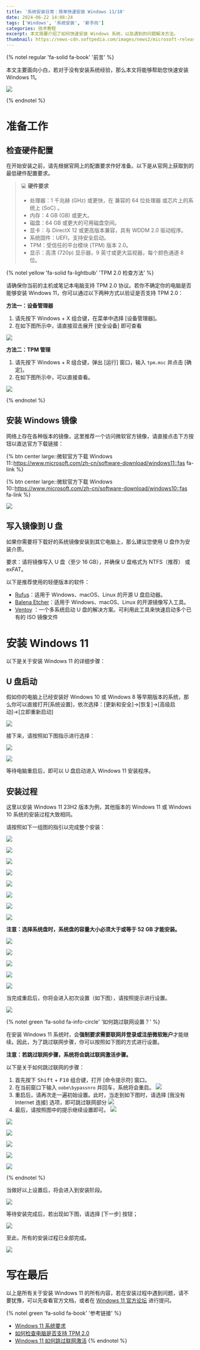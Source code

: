```yaml
---
title: '系统安装日常：简单快速安装 Windows 11/10'
date: 2024-06-22 14:08:24
tags: ['Windows', '系统安装', '新手向']
categories: 技术教程
excerpt: 本文简要介绍了如何快速安装 Windows 系统，以及遇到的问题解决方法。
thumbnail: https://news-cdn.softpedia.com/images/news2/microsoft-releases-new-windows-11-teaser-confirming-leaked-wallpapers-are-real-533302-2.jpg
---
```


{% notel regular 'fa-solid fa-book' '前言' %}

本文主要面向小白，若对于没有安装系统经验，那么本文将能够帮助您快速安装 Windows 11。

![](https://news-cdn.softpedia.com/images/news2/microsoft-releases-new-windows-11-teaser-confirming-leaked-wallpapers-are-real-533302-2.jpg)

{% endnotel %}

# 准备工作

## 检查硬件配置

在开始安装之前，请先根据官网上的配置要求作好准备。以下是从官网上获取到的最低硬件配置要求。

> 💻 **硬件要求**
> 
> - 处理器：1 千兆赫 (GHz) 或更快，在 兼容的 64 位处理器 或芯片上的系统上 (SoC) 。
> - 内存：4 GB (GB) 或更大。
> - 磁盘：64 GB 或更大的可用磁盘空间。
> - 显卡：与 DirectX 12 或更高版本兼容，具有 WDDM 2.0 驱动程序。
> - 系统固件：UEFI，支持安全启动。
> - TPM：受信任的平台模块 (TPM) 版本 2.0。
> - 显示：高清 (720p) 显示器，9 英寸或更大监视器，每个颜色通道 8 位。


{% notel yellow 'fa-solid fa-lightbulb' 'TPM 2.0 检查方法' %}

请确保你当前的主机或笔记本电脑支持 TPM 2.0 协议。若你不确定你的电脑是否能够安装 Windows 11，你可以通过以下两种方式以验证是否支持 TPM 2.0：



**方法一：设备管理器**

1. 请先按下 <i class="fa-brands fa-windows"></i> Windows + X 组合键，在菜单中选择 [设备管理器]。
1. 在如下图所示中，请直接双击展开 [安全设备] 即可查看

![](/images/2024/0622/0.2.jpg)



**方法二：TPM 管理**

1. 请先按下 <i class="fa-brands fa-windows"></i> Windows + R 组合键，弹出 [运行] 窗口，输入 `tpm.msc` 并点击 [确定]。
1. 在如下图所示中，可以直接查看。

![](/images/2024/0622/0.1.jpg)

{% endnotel %}

## 安装 Windows 镜像

网络上存在各种版本的镜像，这里推荐一个访问微软官方镜像，请直接点击下方按钮以直达官方下载链接：

{% btn center large::微软官方下载 Windows 11::https://www.microsoft.com/zh-cn/software-download/windows11::fas fa-link %}

{% btn center large::微软官方下载 Windows 10::https://www.microsoft.com/zh-cn/software-download/windows10::fas fa-link %}

![](/images/2024/0622/0.3.jpg)

## 写入镜像到 U 盘

如果你需要将下载好的系统镜像安装到其它电脑上，那么建议您使用 U 盘作为安装介质。

要求：请将镜像写入 U 盘（至少 16 GB），并确保 U 盘格式为 NTFS（推荐） 或 exFAT。

以下是推荐使用的轻便版本的软件：

- [Rufus](https://rufus.ie/)：适用于 Windows、macOS、Linux 的开源 U 盘启动器。
- [Balena Etcher](https://www.balena.io/etcher/)：适用于 Windows、macOS、Linux 的开源镜像写入工具。
- [Ventoy](https://www.ventoy.net/cn/download.html) ：一个多系统启动 U 盘的解决方案。可利用此工具来快速启动多个已有的 ISO 镜像文件

# 安装 Windows 11

以下是关于安装 Windows 11 的详细步骤：

## U 盘启动

假如你的电脑上已经安装好 Windows 10 或 Windows 8 等早期版本的系统，那么你可以直接打开[系统设置]，依次选择：[更新和安全]→[恢复]→[高级启动]→[立即重新启动]

![](/images/2024/0622/0.4.jpg)

接下来，请按照如下图指示进行选择：

![](/images/2024/0622/0.5.jpg)

![](/images/2024/0622/0.6.jpg)

等待电脑重启后，即可以 U 盘启动进入 Windows 11 安装程序。

## 安装过程

这里以安装 Windows 11 23H2 版本为例，其他版本的 Windows 11 或 Windows 10 系统的安装过程大致相同。

请按照如下一组图的指引以完成整个安装：

![](/images/2024/0622/1.png)

![](/images/2024/0622/2.png)

![](/images/2024/0622/3.png)

![](/images/2024/0622/4.png)

![](/images/2024/0622/5.png)

![](/images/2024/0622/6.png)

![](/images/2024/0622/7.png)

![](/images/2024/0622/8.png)

**注意：选择系统盘时，系统盘的容量大小必须大于或等于 52 GB 才能安装。**

![](/images/2024/0622/9.png)

![](/images/2024/0622/10.png)

![](/images/2024/0622/11.png)

![](/images/2024/0622/12.png)

![](/images/2024/0622/13.png)

当完成重启后，你将会进入初次设置（如下图），请按照提示进行设置。

![](/images/2024/0622/14.png)

{% notel green 'fa-solid fa-info-circle' '如何跳过联网设置？' %}

在安装 Windows 11 系统时，会**强制要求需要联网并登录或注册微软账户**才能继续。因此，为了跳过联网步骤，你可以按照如下图的方式进行设置。

**注意：若跳过联网步骤，系统将会跳过联网激活步骤。**

以下是关于如何跳过联网的步骤：

1. 首先按下 <kbd>Shift</kbd> + <kbd>F10</kbd> 组合键，打开 [命令提示符] 窗口。
1. 在当前窗口下输入 `oobe\bypassnro` 并回车，系统将会重启。
![](/images/2024/0622/16.png)
1. 重启后，请再次走一遍初始设置。此时，当走到如下图时，请选择 [我没有 Internet 连接] 选项，即可跳过联网部分
![](/images/2024/0622/17.png)
1. 最后，请按照图中的提示继续设置即可。
![](/images/2024/0622/18.png)

![](/images/2024/0622/19.png)

![](/images/2024/0622/20.png)

![](/images/2024/0622/21.png)

![](/images/2024/0622/22.png)

![](/images/2024/0622/23.png)

{% endnotel %}

当做好以上设置后，将会进入到安装阶段。

![](/images/2024/0622/24.png)

等待安装完成后，若出现如下图，请选择 [下一步] 按钮；

![](/images/2024/0622/25.png)

至此，所有的安装过程已全部完成。

![](/images/2024/0622/26.png)

# 写在最后

以上是所有关于安装 Windows 11 的所有内容，若在安装过程中遇到问题，请不要犹豫，可以先查看官方文档，或者在 [Windows 11 官方论坛](https://answers.microsoft.com/zh-hans/windows/forum/all/windows-11) 进行提问。

{% notel green 'fa-solid fa-book' '参考链接' %}
- [Windows 11 系统要求](https://learn.microsoft.com/zh-cn/windows/whats-new/windows-11-requirements)
- [如何检查电脑是否支持 TPM 2.0](https://pcedu.pconline.com.cn/1684/16847709.html)
- [Windows 11 如何跳过联网激活](https://answer.baidu.com/answer/land?params=XkDfTj0H%2F4487c7dG2QLYpU5NESz0QNO6ddPFfMJ6P%2FwR1uOX7mU3NI0m763jrzhgef3bNkrytpFvVmQqK2Zlwy0MU5NIZnnY72p0iGfhFMloCaZOCERINfeMk2PAkERn4fckNYDJgs8BDDLCDYX7BaKVqXD1ZJ5%2FyyFHs6ERkrRrCjaqnlxSkYklT%2FIox2higDdYATW1ddwnTO%2BfZWSlg%3D%3D&from=dqa&lid=9bec2042003d7e52&word=windows11%E8%B7%B3%E8%BF%87%E8%81%94%E7%BD%91%E6%BF%80%E6%B4%BB)
{% endnotel %}